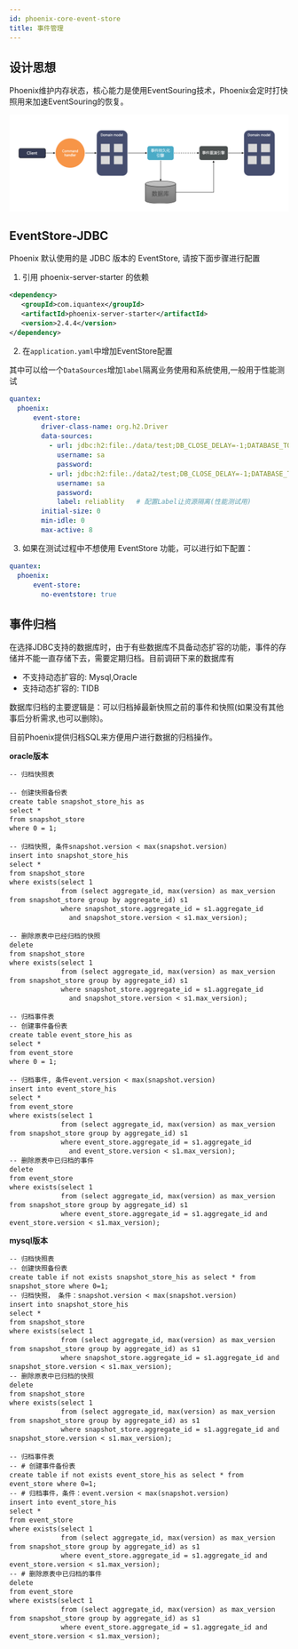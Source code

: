 ```yaml
---
id: phoenix-core-event-store
title: 事件管理
---
```


## 设计思想
Phoenix维护内存状态，核心能力是使用EventSouring技术，Phoenix会定时打快照用来加速EventSouring的恢复。

![show](../../assets/phoenix2.x/phoenix-lite/eventsouring.png)

## EventStore-JDBC

Phoenix 默认使用的是 JDBC 版本的 EventStore, 请按下面步骤进行配置

1. 引用 phoenix-server-starter 的依赖

```xml
<dependency>
   <groupId>com.iquantex</groupId>
   <artifactId>phoenix-server-starter</artifactId>
   <version>2.4.4</version>
</dependency>
```

2. 在`application.yaml`中增加EventStore配置

其中可以给一个`DataSources`增加`label`隔离业务使用和系统使用,一般用于性能测试

```yaml
quantex:
  phoenix:
      event-store:
        driver-class-name: org.h2.Driver
        data-sources:
          - url: jdbc:h2:file:./data/test;DB_CLOSE_DELAY=-1;DATABASE_TO_UPPER=FALSE;INIT=CREATE SCHEMA IF NOT EXISTS PUBLIC
            username: sa
            password:
          - url: jdbc:h2:file:./data2/test;DB_CLOSE_DELAY=-1;DATABASE_TO_UPPER=FALSE;INIT=CREATE SCHEMA IF NOT EXISTS PUBLIC
            username: sa
            password:
            label: reliablity   # 配置Label让资源隔离(性能测试用)
        initial-size: 0
        min-idle: 0
        max-active: 8
```

3. 如果在测试过程中不想使用 EventStore 功能，可以进行如下配置：

```yaml
quantex:
  phoenix:
      event-store:
        no-eventstore: true
```

## 事件归档

在选择JDBC支持的数据库时，由于有些数据库不具备动态扩容的功能，事件的存储并不能一直存储下去，需要定期归档。目前调研下来的数据库有

- 不支持动态扩容的: Mysql,Oracle
- 支持动态扩容的: TIDB

数据库归档的主要逻辑是：可以归档掉最新快照之前的事件和快照(如果没有其他事后分析需求,也可以删除)。

目前Phoenix提供归档SQL来方便用户进行数据的归档操作。

**oracle版本**

```oracle
-- 归档快照表

-- 创建快照备份表
create table snapshot_store_his as
select *
from snapshot_store
where 0 = 1;

-- 归档快照, 条件snapshot.version < max(snapshot.version)
insert into snapshot_store_his
select *
from snapshot_store
where exists(select 1
             from (select aggregate_id, max(version) as max_version from snapshot_store group by aggregate_id) s1
             where snapshot_store.aggregate_id = s1.aggregate_id
               and snapshot_store.version < s1.max_version);

-- 删除原表中已经归档的快照
delete
from snapshot_store
where exists(select 1
             from (select aggregate_id, max(version) as max_version from snapshot_store group by aggregate_id) s1
             where snapshot_store.aggregate_id = s1.aggregate_id
               and snapshot_store.version < s1.max_version);

-- 归档事件表
-- 创建事件备份表
create table event_store_his as
select *
from event_store
where 0 = 1;

-- 归档事件, 条件event.version < max(snapshot.version)
insert into event_store_his
select *
from event_store
where exists(select 1
             from (select aggregate_id, max(version) as max_version from snapshot_store group by aggregate_id) s1
             where event_store.aggregate_id = s1.aggregate_id
               and event_store.version < s1.max_version);
-- 删除原表中已归档的事件
delete
from event_store
where exists(select 1
             from (select aggregate_id, max(version) as max_version from snapshot_store group by aggregate_id) s1
             where event_store.aggregate_id = s1.aggregate_id and event_store.version < s1.max_version);
```


**mysql版本**

```mysql
-- 归档快照表
-- 创建快照备份表
create table if not exists snapshot_store_his as select * from snapshot_store where 0=1;
-- 归档快照， 条件：snapshot.version < max(snapshot.version)
insert into snapshot_store_his
select *
from snapshot_store
where exists(select 1
             from (select aggregate_id, max(version) as max_version from snapshot_store group by aggregate_id) as s1
             where snapshot_store.aggregate_id = s1.aggregate_id and snapshot_store.version < s1.max_version);
-- 删除原表中已归档的快照
delete
from snapshot_store
where exists(select 1
             from (select aggregate_id, max(version) as max_version from snapshot_store group by aggregate_id) as s1
             where snapshot_store.aggregate_id = s1.aggregate_id and snapshot_store.version < s1.max_version);

-- 归档事件表
-- # 创建事件备份表
create table if not exists event_store_his as select * from event_store where 0=1;
-- # 归档事件，条件：event.version < max(snapshot.version)
insert into event_store_his
select *
from event_store
where exists(select 1
             from (select aggregate_id, max(version) as max_version from snapshot_store group by aggregate_id) as s1
             where event_store.aggregate_id = s1.aggregate_id and event_store.version < s1.max_version);
-- # 删除原表中已归档的事件
delete
from event_store
where exists(select 1
             from (select aggregate_id, max(version) as max_version from snapshot_store group by aggregate_id) as s1
             where event_store.aggregate_id = s1.aggregate_id and event_store.version < s1.max_version);
```
